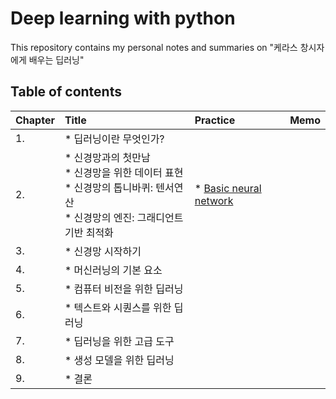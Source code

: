 # Deep learning with python

This repository contains my personal notes and summaries on "케라스 창시자에게 배우는 딥러닝" <br>

## Table of contents

|Chapter|Title|Practice|Memo|
|:---|:---|:---|:---|
|1.|* 딥러닝이란 무엇인가?|  |   |
|2.|* 신경망과의 첫만남<br> * 신경망을 위한 데이터 표현<br> * 신경망의 톱니바퀴: 텐서연산<br> * 신경망의 엔진: 그래디언트 기반 최적화<br> |* [Basic neural network](https://github.com/jinkyukim-me/deep_learning_study/blob/master/keras/basic_neural_network.ipynb)|  |
|3.|* 신경망 시작하기| | |
|4.|* 머신러닝의 기본 요소| | |
|5.|* 컴퓨터 비전을 위한 딥러닝| | |
|6.|* 텍스트와 시퀀스를 위한 딥러닝| | |
|7.|* 딥러닝을 위한 고급 도구| | |
|8.|* 생성 모델을 위한 딥러닝| | |
|9.|* 결론| | |


